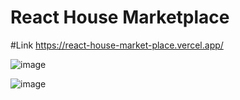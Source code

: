 # React House Marketplace
#Link
https://react-house-market-place.vercel.app/

![image](https://user-images.githubusercontent.com/25538870/176489501-0d7d206c-06cf-4e12-829c-f76dcf05bdef.png)

 ![image](https://user-images.githubusercontent.com/25538870/176490808-495331bd-4d2d-4428-9e49-1fe76c2eddcf.png)
